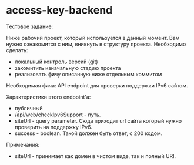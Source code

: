 # access-key-backend

Тестовое задание:

Ниже рабочий проект, который используется в данный момент.
Вам нужно ознакомится с ним, вникнуть в структуру проекта.
Необходимо сделать:
 - локальный контроль версий (git)
 - закомитить изначальную стадию проекта
 - реализовать фичу описанную ниже отдельным коммитом


Необходимая фича:
API endpoint для проверки поддержки IPv6 сайтом.

Характеристики этого endpoint'a:
 - публичный
 - /api/web/checkIpv6Support - путь.
 - siteUrl - query parameter. Сюда приходит url сайта который нужно проверить на поддержку IPv6.
 - success - boolean. Такой должен быть ответ, с 200 кодом.

Примечания:
 - siteUrl - принимает как домен в чистом виде, так и полный URI.
